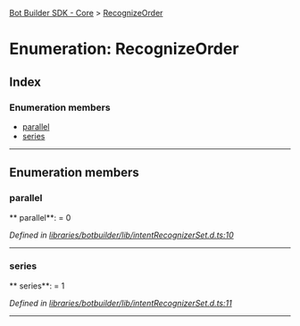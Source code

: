 [Bot Builder SDK - Core](../README.md) > [RecognizeOrder](../enums/botbuilder.recognizeorder.md)



# Enumeration: RecognizeOrder

## Index

### Enumeration members

* [parallel](botbuilder.recognizeorder.md#parallel)
* [series](botbuilder.recognizeorder.md#series)



---
## Enumeration members
<a id="parallel"></a>

###  parallel

** parallel**:    = 0

*Defined in [libraries/botbuilder/lib/intentRecognizerSet.d.ts:10](https://github.com/Microsoft/botbuilder-js/blob/0b16877/libraries/botbuilder/lib/intentRecognizerSet.d.ts#L10)*





___

<a id="series"></a>

###  series

** series**:    = 1

*Defined in [libraries/botbuilder/lib/intentRecognizerSet.d.ts:11](https://github.com/Microsoft/botbuilder-js/blob/0b16877/libraries/botbuilder/lib/intentRecognizerSet.d.ts#L11)*





___


